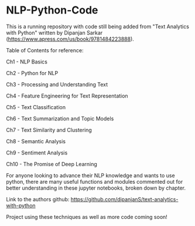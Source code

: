 # NLP-Python-Code
This is a running repository with code still being added from "Text Analytics with Python" written by Dipanjan Sarkar (https://www.apress.com/us/book/9781484223888).

Table of Contents for reference:

Ch1 - NLP Basics

Ch2 - Python for NLP

Ch3 - Processing and Understanding Text

Ch4 - Feature Engineering for Text Representation

Ch5 - Text Classification

Ch6 - Text Summarization and Topic Models

Ch7 - Text Similarity and Clustering

Ch8 - Semantic Analysis

Ch9 - Sentiment Analysis

Ch10 - The Promise of Deep Learning

For anyone looking to advance their NLP knowledge and wants to use python, there are many useful functions and modules commented out for better understanding in these jupyter notebooks, broken down by chapter.

Link to the authors github: https://github.com/dipanjanS/text-analytics-with-python

Project using these techniques as well as more code coming soon!

